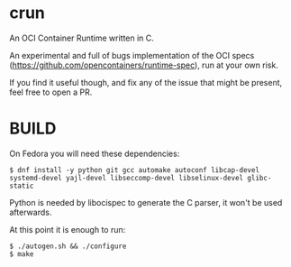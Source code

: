 crun
==========

An OCI Container Runtime written in C.

An experimental and full of bugs implementation of the OCI specs
(https://github.com/opencontainers/runtime-spec), run at your own
risk.

If you find it useful though, and fix any of the issue that might be
present, feel free to open a PR.

BUILD
==========

On Fedora you will need these dependencies:
```
$ dnf install -y python git gcc automake autoconf libcap-devel systemd-devel yajl-devel libseccomp-devel libselinux-devel glibc-static

```

Python is needed by libocispec to generate the C parser, it won't be
used afterwards.

At this point it is enough to run:
```
$ ./autogen.sh && ./configure
$ make

```
